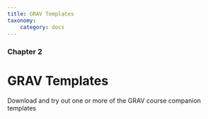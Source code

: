 ```yaml
---
title: GRAV Templates
taxonomy:
    category: docs
---
```


### Chapter 2

# GRAV Templates

Download and try out one or more of the GRAV course companion templates
